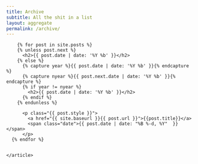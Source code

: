 ```yaml
---
title: Archive
subtitle: All the shit in a list
layout: aggregate
permalink: /archive/
---
```


<section>
    <article class="list">

      	{% for post in site.posts %}
	    {% unless post.next %}
	      <h2>{{ post.date | date: '%Y %b' }}</h2>
	    {% else %}
	      {% capture year %}{{ post.date | date: '%Y %b' }}{% endcapture %}
	      {% capture nyear %}{{ post.next.date | date: '%Y %b' }}{% endcapture %}
	      {% if year != nyear %}
	        <h2>{{ post.date | date: '%Y %b' }}</h2>
	      {% endif %}
	    {% endunless %}

	      <p class="{{ post.style }}">
	        <a href="{{ site.baseurl }}{{ post.url }}">{{post.title}}</a>
	        <span class="date">{{ post.date | date: "%B %-d, %Y"  }}</span>
	      </p>
	  {% endfor %}


    </article>
</section>
